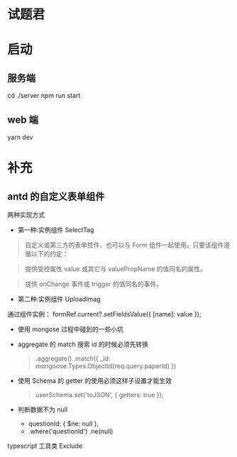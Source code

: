 # 试题君

# 启动

## 服务端

cd ./server npm run start

## web 端

yarn dev

# 补充

## antd 的自定义表单组件

两种实现方式

- 第一种:实例组件 SelectTag

> 自定义或第三方的表单控件，也可以与 Form 组件一起使用。只要该组件遵循以下的约定：

> 提供受控属性 value 或其它与 valuePropName 的值同名的属性。

> 提供 onChange 事件或 trigger 的值同名的事件。

- 第二种:实例组件 UploadImag

通过组件实例： formRef.current?.setFieldsValue({ [name]: value });

- 使用 mongose 过程中碰到的一些小坑
- aggregate 的 match 搜索 id 的时候必须先转换
  > .aggregate()
      .match({ _id: mongoose.Types.ObjectId(req.query.paperId) })
- 使用 Schema 的 getter 的使用必须这样子设置才能生效

  > userSchema.set('toJSON', { getters: true });

- 判断数据不为 null
  - questionId: { $ne: null },
  - .where('questionId') .ne(null)

typescript 工具类 Exclude

